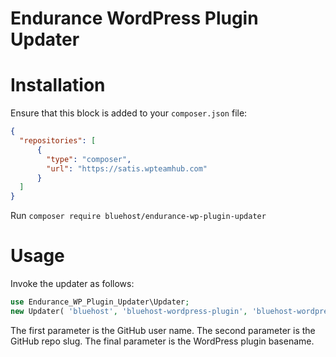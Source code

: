 # Endurance WordPress Plugin Updater

# Installation
Ensure that this block is added to your `composer.json` file:

```json
{
  "repositories": [
      {
        "type": "composer",
        "url": "https://satis.wpteamhub.com"
      }
  ]
}
```

Run `composer require bluehost/endurance-wp-plugin-updater`

# Usage

Invoke the updater as follows:

```PHP
use Endurance_WP_Plugin_Updater\Updater;
new Updater( 'bluehost', 'bluehost-wordpress-plugin', 'bluehost-wordpress-plugin/bluehost-wordpress-plugin.php' );
```

The first parameter is the GitHub user name. The second parameter is the GitHub repo slug. The final parameter is the WordPress plugin basename.